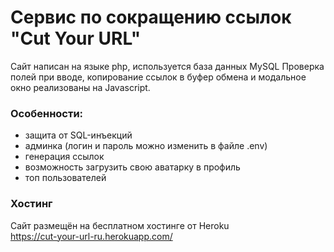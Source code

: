 # Сервис по сокращению ссылок "Cut Your URL"
Сайт написан на языке php, используется база данных MySQL Проверка полей при вводе, копирование ссылок в буфер обмена и модальное окно реализованы на Javascript.

### Особенности:
- защита от SQL-инъекций
- админка (логин и пароль можно изменить в файле .env)
- генерация ссылок
- возможность загрузить свою аватарку в профиль
- топ пользователей

### Хостинг
Сайт размещён на бесплатном хостинге от Heroku</br>
https://cut-your-url-ru.herokuapp.com/
